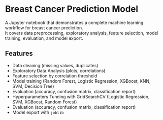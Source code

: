# Breast Cancer Prediction Model

A Jupyter notebook that demonstrates a complete machine learning workflow for breast cancer prediction.  
It covers data preprocessing, exploratory analysis, feature selection, model training, evaluation, and model export.

## Features
- Data cleaning (missing values, duplicates)
- Exploratory Data Analysis (plots, correlations)
- Feature selection by correlation threshold
- Model training (Random Forest, Logistic Regression, XGBoost, KNN, SVM, Decision Tree)
- Evaluation (accuracy, confusion matrix, classification report)
- Hyperparameters Tunning with GridSearchCV (Logistic Regression, SVM, XGBoost, Random Forest)
- Evaluation (accuracy, confusion matrix, classification report)
- Model export with `joblib`
